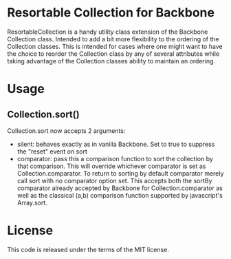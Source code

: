 # Resortable Collection for Backbone

ResortableCollection is a handy utility class extension of the Backbone Collection class. Intended to add a bit more flexibility to the ordering of the Collection classes. This is intended for cases where one might want to have the choice to reorder the Collection class by any of several attributes while taking advantage of the Collection classes ability to maintain an ordering.

# Usage

## Collection.sort()

Collection.sort now accepts 2 arguments:

 * silent: behaves exactly as in vanilla Backbone. Set to true to suppress the "reset" event on sort
 * comparator: pass this a comparison function to sort the collection by that comparison. This will override whichever comparator is set as Collection.comparator. To return to sorting by default comparator merely call sort with no comparator option set. This accepts both the sortBy comparator already accepted by Backbone for Collection.comparator as well as the classical (a,b) comparison function supported by javascript's Array.sort.

# License

This code is released under the terms of the MIT license.
